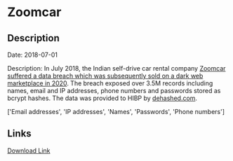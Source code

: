 # Zoomcar

## Description

Date: 2018-07-01

Description:
In July 2018, the Indian self-drive car rental company <a href="https://tech.economictimes.indiatimes.com/news/internet/data-of-3-5-million-zoomcar-customers-up-for-sale/75896086" target="_blank" rel="noopener">Zoomcar suffered a data breach which was subsequently sold on a dark web marketplace in 2020</a>. The breach exposed over 3.5M records including names, email and IP addresses, phone numbers and passwords stored as bcrypt hashes. The data was provided to HIBP by <a href="https://dehashed.com/" target="_blank" rel="noopener">dehashed.com</a>.


['Email addresses', 'IP addresses', 'Names', 'Passwords', 'Phone numbers']

## Links

[Download Link](https://link-to.net/1229997/544.4510974346076/dynamic/?r=aHR0cHM6Ly93d3cubWVkaWFmaXJlLmNvbS92aWV3LzRhV2Z1TkxuQUt2ZXg0Ry96b29tY2FyLmNvbS9maWxl)